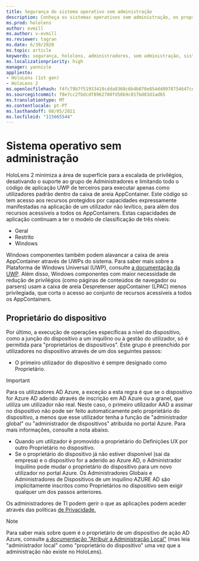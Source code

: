 ```yaml
---
title: Segurança do sistema operativo sem administração
description: Conheça os sistemas operativos sem administração, os proprietários de dispositivos e a segurança em HoloLens dispositivos de realidade mista.
ms.prod: hololens
author: evmill
ms.author: v-evmill
ms.reviewer: tagran
ms.date: 6/30/2020
ms.topic: article
keywords: segurança, hololens, administradores, sem administração, sistema operativo, sistema operativo sem administração, administrador-os, administração-sem-os, hololens 2, hololens2 segurança,
ms.localizationpriority: high
manager: yannisle
appliesto:
- HoloLens (1st gen)
- HoloLens 2
ms.openlocfilehash: f4fc79b7f51933418cdda8368c6b4b070e854dd0978754647ce864075c772cfd
ms.sourcegitcommit: f8e7cc2fbdcdf8962700fd50b9c017bd83d1ad65
ms.translationtype: MT
ms.contentlocale: pt-PT
ms.lasthandoff: 08/05/2021
ms.locfileid: "115665544"
---
```

# <a name="admin-less-operating-system"></a>Sistema operativo sem administração

HoloLens 2 minimiza a área de superfície para a escalada de privilégios, desativando o suporte ao grupo de Administradores e limitando todo o código de aplicação UWP de terceiros para executar apenas como utilizadores padrão dentro da caixa de areia AppContainer. Este código só tem acesso aos recursos protegidos por capacidades expressamente manifestadas na aplicação de um utilizador não levítico, para além dos recursos acessíveis a todos os AppContainers.
Estas capacidades de aplicação continuam a ter o modelo de classificação de três níveis:
  * Geral
  * Restrito
  * Windows

Windows componentes também podem alavancar a caixa de areia AppContainer através de UWPs do sistema. Para saber mais sobre a Plataforma de Windows Universal (UWP), consulte [a documentação da UWP](/windows/uwp/). Além disso, Windows componentes com maior necessidade de redução de privilégios (como páginas de conteúdos de navegador ou parsers) usam a caixa de areia Despretenser appContainer (LPAC) menos privilegiada, que corta o acesso ao conjunto de recursos acessíveis a todos os AppContainers.

## <a name="device-owner"></a>Proprietário do dispositivo

Por último, a execução de operações específicas a nível do dispositivo, como a junção do dispositivo a um inquilino ou à gestão do utilizador, só é permitida para "proprietários de dispositivos". Este grupo é preenchido por utilizadores no dispositivo através de um dos seguintes passos:
  * O primeiro utilizador do dispositivo é sempre designado como Proprietário. 
> [!IMPORTANT]
>Para os utilizadores AD Azure, a exceção a esta regra é que se o dispositivo for Azure AD aderido através de inscrição em AD Azure ou a granel, que utiliza um utilizador não real. Neste caso, o primeiro utilizador AAD a assinar no dispositivo não pode ser feito automaticamente pelo proprietário do dispositivo, a menos que esse utilizador tenha a função de "administrador global" ou "administrador de dispositivos" atribuída no portal Azure. Para mais informações, consulte a nota abaixo.  

  * Quando um utilizador é promovido a proprietário do Definições UX por outro Proprietário no dispositivo.
  * Se o proprietário do dispositivo já não estiver disponível (sai da empresa) e o dispositivo for a aderido ao Azure AD, o Administrador Inquilino pode mudar o proprietário do dispositivo para um novo utilizador no portal Azure. Os Administradores Globais e Administradores de Dispositivos de um inquilino AZURE AD são implicitamente inscritos como Proprietários no dispositivo sem exigir qualquer um dos passos anteriores.  

 Os administradores de TI podem gerir o que as aplicações podem aceder através das políticas [de Privacidade.](/windows/client-management/mdm/policy-csp-privacy) 

> [!NOTE]
> Para saber mais sobre quem é o proprietário de um dispositivo de ação AD Azure, consulte [a documentação "Atribuir a Administração Local"](/azure/active-directory/devices/assign-local-admin) (mas leia "administrador local" como "proprietário do dispositivo" uma vez que a administração não existe no HoloLens).